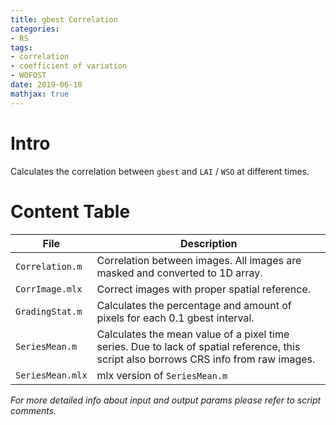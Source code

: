 ```yaml
---
title: gbest Correlation
categories:
- RS
tags:
- correlation
- coefficient of variation
- WOFOST
date: 2019-06-18
mathjax: true
---
```


# Intro
Calculates the correlation between `gbest` and `LAI` / `WSO` at different times.

# Content Table

| File             	| Description                                                                                                                            	|
|------------------	|----------------------------------------------------------------------------------------------------------------------------------------	|
| `Correlation.m`  	| Correlation between images. All images are masked and converted to 1D array.                                                           	|
| `CorrImage.mlx`  	| Correct images with proper spatial reference.                                                                                          	|
| `GradingStat.m`  	| Calculates the percentage and amount of pixels for each 0.1 gbest interval.                                                            	|
| `SeriesMean.m`   	| Calculates the mean value of a pixel time series. Due to lack of spatial reference, this script also borrows CRS info from raw images. 	|
| `SeriesMean.mlx` 	| mlx version of `SeriesMean.m`                                                                                                          	|

*For more detailed info about input and output params please refer to script comments.*
